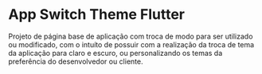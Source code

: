 # App Switch Theme Flutter

Projeto de página base de aplicação com troca de modo para ser utilizado ou modificado, com o intuíto de possuir com a realização da troca de tema da aplicação para claro e escuro, ou personalizando os temas da preferência do desenvolvedor ou cliente.
